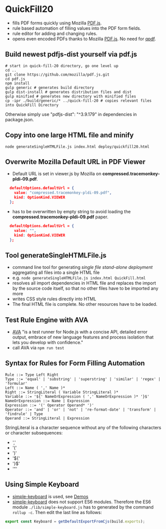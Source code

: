 # QuickFill20 
* fills PDF forms quickly using Mozilla [PDF.js](https://github.com/mozilla/pdf.js).
* rule based automation of filling values into the PDF form fields.
* rule editor for adding and changing rules.
* opens even encoded PDFs thanks to Mozilla [PDF.js](https://github.com/mozilla/pdf.js). No need for [qpdf](https://github.com/qpdf/qpdf).  

## Build newest pdfjs-dist yourself via pdf.js

```shell
# start in quick-fill-20 directory, go one level up
cd ..
git clone https://github.com/mozilla/pdf.js.git
cd pdf.js
npm install
gulp generic # generates build directory
gulp dist-install # generates distribution files and dist
gulp minified # generates new directory with minified files
cp -ipr ./build/generic/* ../quick-fill-20 # copies relevant files into QuickFill Directory
```

Otherwise simply use "pdfjs-dist": "^3.9.179" in dependencies in package.json.

## Copy into one large HTML file and minify 
```shell
node generateSingleHTMLFile.js index.html deploy/quickfill20.html
```

## Overwrite Mozilla Default URL in PDF Viewer

* Default URL is set in viewer.js by Mozilla on **compressed.tracemonkey-pldi-09.pdf**.
```json
  defaultOptions.defaultUrl = {
    value: "compressed.tracemonkey-pldi-09.pdf",
    kind: OptionKind.VIEWER
  };
```
* has to be overwritten by empty string to avoid loading the **compressed.tracemonkey-pldi-09.pdf** paper.
```json
  defaultOptions.defaultUrl = {
    value: "",
    kind: OptionKind.VIEWER
  };
```

## Tool generateSingleHTMLFile.js
* command line tool for generating *single file stand-alone deployment* aggregating all files into a single HTML file
* e.g. `node generateSingleHTMLFile.js index.html QuickFill.html`
* resolves all import dependencies in HTML file and replaces the import by the source code itself, so that no other files have to be imported any more
* writes CSS style rules directly into HTML
* The final HTML file is complete. No other resources have to be loaded.


## Test Rule Engine with AVA
* [AVA](https://github.com/avajs/ava) "is a test runner for Node.js with a concise API, detailed error output, embrace of new language features and process isolation that lets you develop with confidence."
* call AVA via `npm run test`

## Syntax for Rules for Form Filling Automation
```ÈBNF
Rule ::= Type Left Right
Type ::= 'equal' | 'substring' | 'superstring' | 'similar' | 'regex' | 'formular'
Left ::= Name ( ',' Name )*
Right ::= StringLiteral ( Variable StringLiteral )*
Variable ::= '${' NameOrExpression ( ',' NameOrExpression )* '}$'
NameOrExpression ::= Name | Expression
Expression ::= '(' Operator Operand* ')'
Operator ::= 'and' | 'or' | 'not' | 're-format-date' | 'transform' | 'findrule' | Type
Operand ::= StringLiteral | Expression
```

StringLiteral is a character sequence without any of the following characters or character subsequences:
* ','
* '('
* ')'
* '${'
* '}$'
* '"'

## Using Simple Keyboard
* [simple-keyboard](https://hodgef.com/simple-keyboard/) is used, see [Demos](https://hodgef.com/simple-keyboard/demos/)
* [simple-keyboard](https://hodgef.com/simple-keyboard/) does not support ES6 modules. Therefore the ES6 module `./lib/simple-keyboard.js` has to generated by the command `rollup -c`. Then edit the last line as follows:
```javascript
export const Keyboard = getDefaultExportFromCjs(build.exports);
```

